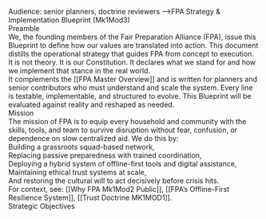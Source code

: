 Audience:
senior planners, doctrine reviewers
-->FPA Strategy & Implementation Blueprint (Mk1Mod3)  
Preamble  
We, the founding members of the Fair Preparation Alliance (FPA), issue this Blueprint to define how our values are translated into action. This document distills the operational strategy that guides FPA from concept to execution. It is not theory. It is our Constitution. It declares what we stand for and how we implement that stance in the real world.  
It complements the [[FPA Master Overview]] and is written for planners and senior contributors who must understand and scale the system. Every line is testable, implementable, and structured to evolve. This Blueprint will be evaluated against reality and reshaped as needed.  
Mission  
The mission of FPA is to equip every household and community with the skills, tools, and team to survive disruption without fear, confusion, or dependence on slow centralized aid. We do this by:  
Building a grassroots squad-based network,  
Replacing passive preparedness with trained coordination,  
Deploying a hybrid system of offline-first tools and digital assistance,  
Maintaining ethical trust systems at scale,  
And restoring the cultural will to act decisively before crisis hits.  
For context, see: [[Why FPA Mk1Mod2 Public]], [[FPA’s Offline-First Resilience System]], [[Trust Doctrine MK1MOD1]].  
Strategic Objectives
